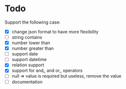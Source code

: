 # Todo

Support the following case:
 - [x] change json format to have more flexibility
 - [ ] string contains
 - [x] number lower than
 - [x] number greater than
 - [ ] support date
 - [ ] support datetime
 - [x] relation support
 - [x] support for and_ and or_ operators
 - [ ] null => value is required but useless, remove the value
 - [ ] documentation